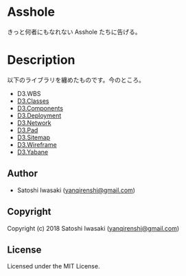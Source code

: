 # Asshole

きっと何者にもなれない Asshole たちに告げる。

# Description

以下のライブラリを纏めたものです。今のところ。

- D3.WBS
- [D3.Classes](https://github.com/yanqirenshi/D3.Classes)
- [D3.Components](https://github.com/yanqirenshi/D3.Components)
- [D3.Deployment](https://github.com/yanqirenshi/D3.Deployment)
- [D3.Network](https://github.com/yanqirenshi/D3.Network)
- [D3.Pad](https://github.com/yanqirenshi/D3.Pad)
- [D3.Sitemap](https://github.com/yanqirenshi/D3.Sitemap)
- [D3.Wireframe](https://github.com/yanqirenshi/D3.Wireframe)
- [D3.Yabane](https://github.com/yanqirenshi/D3.Yabane)

## Author

* Satoshi Iwasaki (yanqirenshi@gmail.com)

## Copyright

Copyright (c) 2018 Satoshi Iwasaki (yanqirenshi@gmail.com)

## License

Licensed under the MIT License.
